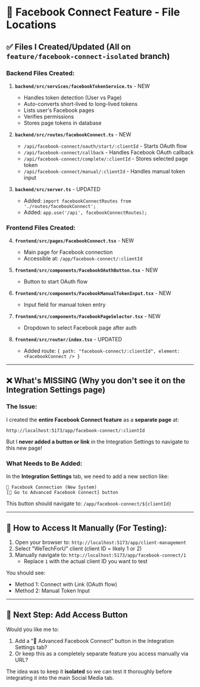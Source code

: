 # 📘 Facebook Connect Feature - File Locations

## ✅ Files I Created/Updated (All on `feature/facebook-connect-isolated` branch)

### Backend Files Created:
1. **`backend/src/services/facebookTokenService.ts`** - NEW
   - Handles token detection (User vs Page)
   - Auto-converts short-lived to long-lived tokens
   - Lists user's Facebook pages
   - Verifies permissions
   - Stores page tokens in database

2. **`backend/src/routes/facebookConnect.ts`** - NEW
   - `/api/facebook-connect/oauth/start/:clientId` - Starts OAuth flow
   - `/api/facebook-connect/callback` - Handles Facebook OAuth callback
   - `/api/facebook-connect/complete/:clientId` - Stores selected page token
   - `/api/facebook-connect/manual/:clientId` - Handles manual token input

3. **`backend/src/server.ts`** - UPDATED
   - Added: `import facebookConnectRoutes from './routes/facebookConnect';`
   - Added: `app.use('/api', facebookConnectRoutes);`

### Frontend Files Created:
4. **`frontend/src/pages/FacebookConnect.tsx`** - NEW
   - Main page for Facebook connection
   - Accessible at: `/app/facebook-connect/:clientId`

5. **`frontend/src/components/FacebookOAuthButton.tsx`** - NEW
   - Button to start OAuth flow

6. **`frontend/src/components/FacebookManualTokenInput.tsx`** - NEW
   - Input field for manual token entry

7. **`frontend/src/components/FacebookPageSelector.tsx`** - NEW
   - Dropdown to select Facebook page after auth

8. **`frontend/src/router/index.tsx`** - UPDATED
   - Added route: `{ path: "facebook-connect/:clientId", element: <FacebookConnect /> }`

---

## ❌ What's MISSING (Why you don't see it on the Integration Settings page)

### The Issue:
I created the **entire Facebook Connect feature** as a **separate page** at:
```
http://localhost:5173/app/facebook-connect/:clientId
```

But I **never added a button or link** in the Integration Settings to navigate to this new page!

### What Needs to Be Added:
In the **Integration Settings** tab, we need to add a new section like:

```
📘 Facebook Connection (New System)
[🔗 Go to Advanced Facebook Connect] button
```

This button should navigate to: `/app/facebook-connect/${clientId}`

---

## 🎯 How to Access It Manually (For Testing):

1. Open your browser to: `http://localhost:5173/app/client-management`
2. Select "WeTechForU" client (client ID = likely 1 or 2)
3. Manually navigate to: `http://localhost:5173/app/facebook-connect/1`
   - Replace `1` with the actual client ID you want to test

You should see:
- Method 1: Connect with Link (OAuth flow)
- Method 2: Manual Token Input

---

## 🔧 Next Step: Add Access Button

Would you like me to:
1. Add a "🔗 Advanced Facebook Connect" button in the Integration Settings tab?
2. Or keep this as a completely separate feature you access manually via URL?

The idea was to keep it **isolated** so we can test it thoroughly before integrating it into the main Social Media tab.

